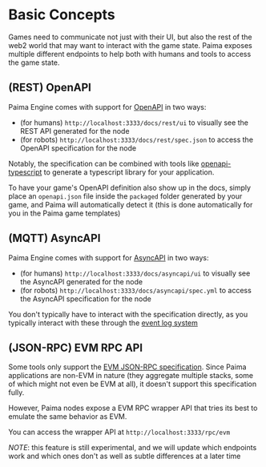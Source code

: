 # Basic Concepts

Games need to communicate not just with their UI, but also the rest of the web2 world that may want to interact with the game state. Paima exposes multiple different endpoints to help both with humans and tools to access the game state.

## (REST) OpenAPI

Paima Engine comes with support for [OpenAPI](https://www.openapis.org/) in two ways:
- (for humans) `http://localhost:3333/docs/rest/ui` to visually see the REST API generated for the node
- (for robots) `http://localhost:3333/docs/rest/spec.json` to access the OpenAPI specification for the node

Notably, the specification can be combined with tools like [openapi-typescript](https://www.npmjs.com/package/openapi-typescript) to generate a typescript library for your application.

To have your game's OpenAPI definition also show up in the docs, simply place an `openapi.json` file inside the `packaged` folder generated by your game, and Paima will automatically detect it (this is done automatically for you in the Paima game templates)

## (MQTT) AsyncAPI

Paima Engine comes with support for [AsyncAPI](https://www.asyncapi.com/) in two ways:
- (for humans) `http://localhost:3333/docs/asyncapi/ui` to visually see the AsyncAPI generated for the node
- (for robots) `http://localhost:3333/docs/asyncapi/spec.yml` to access the AsyncAPI specification for the node

You don't typically have to interact with the specification directly, as you typically interact with these through the [event log system](../100-state-machine/325-creating-events/100-events/100-general-interface.md)

## (JSON-RPC) EVM RPC API

Some tools only support the [EVM JSON-RPC specification](https://eips.ethereum.org/EIPS/eip-1474). Since Paima applications are non-EVM in nature (they aggregate multiple stacks, some of which might not even be EVM at all), it doesn't support this specification fully.

However, Paima nodes expose a EVM RPC wrapper API that tries its best to emulate the same behavior as EVM.

You can access the wrapper API at `http://localhost:3333/rpc/evm`

*NOTE*: this feature is still experimental, and we will update which endpoints work and which ones don't as well as subtle differences at a later time


